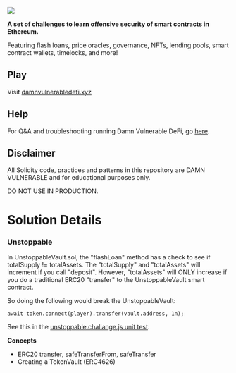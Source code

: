![](cover.png)

**A set of challenges to learn offensive security of smart contracts in Ethereum.**

Featuring flash loans, price oracles, governance, NFTs, lending pools, smart contract wallets, timelocks, and more!

## Play

Visit [damnvulnerabledefi.xyz](https://damnvulnerabledefi.xyz)

## Help

For Q&A and troubleshooting running Damn Vulnerable DeFi, go [here](https://github.com/tinchoabbate/damn-vulnerable-defi/discussions/categories/support-q-a-troubleshooting).

## Disclaimer

All Solidity code, practices and patterns in this repository are DAMN VULNERABLE and for educational purposes only.

DO NOT USE IN PRODUCTION.

# Solution Details

### Unstoppable

In UnstoppableVault.sol, the "flashLoan" method has a check to see if totalSupply != totalAssets. The "totalSupply" and "totalAssets" will increment if you call "deposit". However, "totalAssets" will ONLY increase if you do a traditional ERC20 "transfer" to the UnstoppableVault smart contract.

So doing the following would break the UnstoppableVault:

```
await token.connect(player).transfer(vault.address, 1n);
```

See this in the [unstoppable.challange.js unit test](/test/unstoppable/unstoppable.challenge.js).


**Concepts**
* ERC20 transfer, safeTransferFrom, safeTransfer
* Creating a TokenVault (ERC4626)
